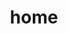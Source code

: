 ---
layout: about
title: home
permalink: /
subtitle: #<a href='#'>Affiliations</a>. Address. Contacts. Motto. Etc.
image: hscMap_(2).jpg

news: false # includes a list of news items
selected_papers: false # includes a list of papers marked as "selected={true}"
social: true # includes social icons at the bottom of the page
---